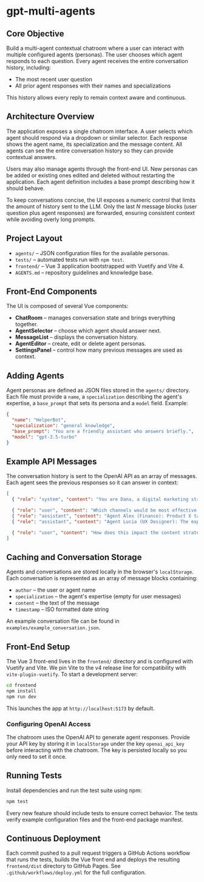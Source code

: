 # gpt-multi-agents

## Core Objective

Build a multi-agent contextual chatroom where a user can interact with multiple configured agents (personas). The user chooses which agent responds to each question. Every agent receives the entire conversation history, including:

- The most recent user question
- All prior agent responses with their names and specializations

This history allows every reply to remain context aware and continuous.

## Architecture Overview

The application exposes a single chatroom interface. A user selects which agent
should respond via a dropdown or similar selector. Each response shows the
agent name, its specialization and the message content. All agents can see the
entire conversation history so they can provide contextual answers.

Users may also manage agents through the front-end UI. New personas can be
added or existing ones edited and deleted without restarting the application.
Each agent definition includes a base prompt describing how it should behave.

To keep conversations concise, the UI exposes a numeric control that limits the
amount of history sent to the LLM. Only the last *N* message blocks (user
question plus agent responses) are forwarded, ensuring consistent context while
avoiding overly long prompts.

## Project Layout

- `agents/` – JSON configuration files for the available personas.
- `tests/` – automated tests run with `npm test`.
- `frontend/` – Vue 3 application bootstrapped with Vuetify and Vite 4.
- `AGENTS.md` – repository guidelines and knowledge base.

## Front-End Components

The UI is composed of several Vue components:

- **ChatRoom** – manages conversation state and brings everything together.
- **AgentSelector** – choose which agent should answer next.
- **MessageList** – displays the conversation history.
- **AgentEditor** – create, edit or delete agent personas.
- **SettingsPanel** – control how many previous messages are used as context.

## Adding Agents

Agent personas are defined as JSON files stored in the `agents/` directory. Each
file must provide a `name`, a `specialization` describing the agent's
expertise, a `base_prompt` that sets its persona and a `model` field. Example:

```json
{
  "name": "HelperBot",
  "specialization": "general knowledge",
  "base_prompt": "You are a friendly assistant who answers briefly.",
  "model": "gpt-3.5-turbo"
}
```

## Example API Messages

The conversation history is sent to the OpenAI API as an array of messages. Each
agent sees the previous responses so it can answer in context:

```json
[
  { "role": "system", "content": "You are Dana, a digital marketing strategist." },

  { "role": "user", "content": "Which channels would be most effective for product X?" },
  { "role": "assistant", "content": "Agent Alex (Finance): Product X targets a high-income audience, suggesting segmented campaigns on LinkedIn and Google Ads." },
  { "role": "assistant", "content": "Agent Lucia (UX Designer): The experience should prioritize mobile-first navigation, especially for social media access." },

  { "role": "user", "content": "How does this impact the content strategy?" }
]
```

## Caching and Conversation Storage

Agents and conversations are stored locally in the browser's `localStorage`.
Each conversation is represented as an array of message blocks containing:

- `author` – the user or agent name
- `specialization` – the agent's expertise (empty for user messages)
- `content` – the text of the message
- `timestamp` – ISO formatted date string

An example conversation file can be found in `examples/example_conversation.json`.

## Front-End Setup

The Vue 3 front-end lives in the `frontend/` directory and is configured with Vuetify and Vite. We pin Vite to the v4 release line for compatibility with `vite-plugin-vuetify`.
To start a development server:

```bash
cd frontend
npm install
npm run dev
```
This launches the app at `http://localhost:5173` by default.

### Configuring OpenAI Access

The chatroom uses the OpenAI API to generate agent responses. Provide your API key by storing it in `localStorage` under the key `openai_api_key` before interacting with the chatroom. The key is persisted locally so you only need to set it once.

## Running Tests

Install dependencies and run the test suite using npm:

```bash
npm test
```

Every new feature should include tests to ensure correct behavior. The tests verify example configuration files and the front-end package manifest.

## Continuous Deployment

Each commit pushed to a pull request triggers a GitHub Actions workflow that runs the tests, builds the Vue front end and deploys the resulting `frontend/dist` directory to GitHub Pages. See `.github/workflows/deploy.yml` for the full configuration.


